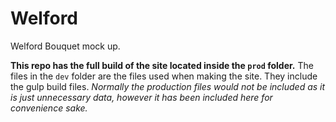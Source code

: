 # Welford
Welford Bouquet mock up.

**This repo has the full build of the site located inside the `prod` folder.** The files in the `dev` folder are the files used when making the site. They include the gulp build files. *Normally the production files would not be included as it is just unnecessary data, however it has been included here for convenience sake.*
